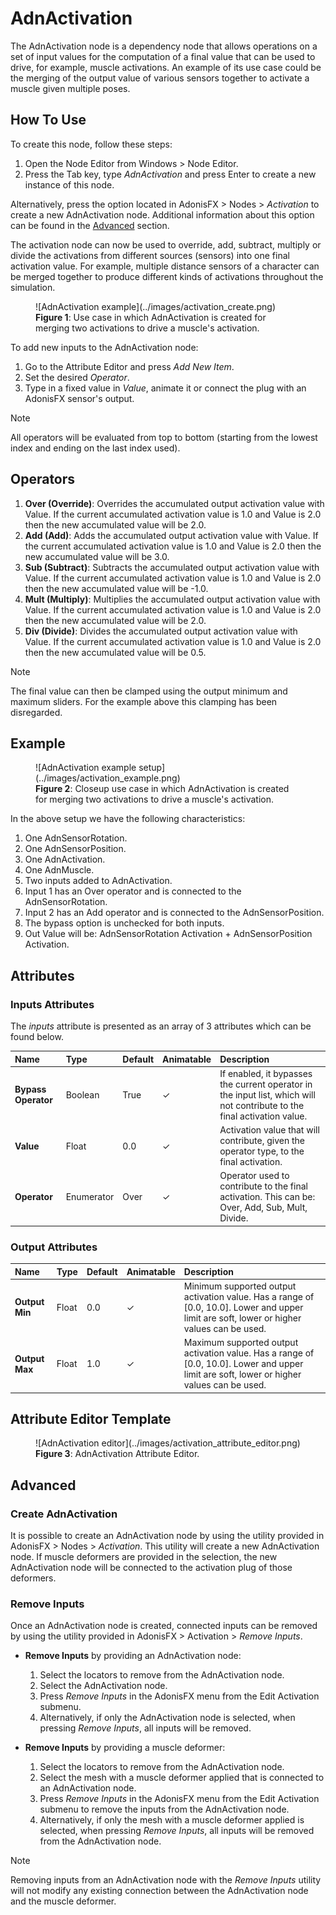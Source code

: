 # AdnActivation

The AdnActivation node is a dependency node that allows operations on a set of input values for the computation of a final value that can be used to drive, for example, muscle activations. An example of its use case could be the merging of the output value of various sensors together to activate a muscle given multiple poses.

## How To Use

To create this node, follow these steps:

1. Open the Node Editor from Windows > Node Editor.
2. Press the Tab key, type *AdnActivation* and press Enter to create a new instance of this node.

Alternatively, press the option located in AdonisFX > Nodes > *Activation* to create a new AdnActivation node. Additional information about this option can be found in the [Advanced](activation#advanced) section.

The activation node can now be used to override, add, subtract, multiply or divide the activations from different sources (sensors) into one final activation value.
For example, multiple distance sensors of a character can be merged together to produce different kinds of activations throughout the simulation.

<figure markdown>
  ![AdnActivation example](../images/activation_create.png)
  <figcaption><b>Figure 1</b>: Use case in which AdnActivation is created for merging two activations to drive a muscle's activation.</figcaption>
</figure>

To add new inputs to the AdnActivation node:

1. Go to the Attribute Editor and press *Add New Item*.
2. Set the desired *Operator*.
3. Type in a fixed value in *Value*, animate it or connect the plug with an AdonisFX sensor's output.

> [!NOTE]
> All operators will be evaluated from top to bottom (starting from the lowest index and ending on the last index used).

## Operators

1. **Over (Override)**: Overrides the accumulated output activation value with Value. If the current accumulated activation value is 1.0 and Value is 2.0 then the new accumulated value will be 2.0.
2. **Add (Add)**: Adds the accumulated output activation value with Value. If the current accumulated activation value is 1.0 and Value is 2.0 then the new accumulated value will be 3.0.
3. **Sub (Subtract)**: Subtracts the accumulated output activation value with Value. If the current accumulated activation value is 1.0 and Value is 2.0 then the new accumulated value will be -1.0.
4. **Mult (Multiply)**: Multiplies the accumulated output activation value with Value. If the current accumulated activation value is 1.0 and Value is 2.0 then the new accumulated value will be 2.0.
5. **Div (Divide)**: Divides the accumulated output activation value with Value. If the current accumulated activation value is 1.0 and Value is 2.0 then the new accumulated value will be 0.5.

> [!NOTE]
> The final value can then be clamped using the output minimum and maximum sliders. For the example above this clamping has been disregarded.

## Example

<figure markdown>
  ![AdnActivation example setup](../images/activation_example.png)
  <figcaption><b>Figure 2</b>: Closeup use case in which AdnActivation is created for merging two activations to drive a muscle's activation.</figcaption>
</figure>

In the above setup we have the following characteristics:

1. One AdnSensorRotation.
2. One AdnSensorPosition.
3. One AdnActivation.
4. One AdnMuscle.
5. Two inputs added to AdnActivation.
6. Input 1 has an Over operator and is connected to the AdnSensorRotation.
7. Input 2 has an Add operator and is connected to the AdnSensorPosition.
8. The bypass option is unchecked for both inputs.
9. Out Value will be: AdnSensorRotation Activation + AdnSensorPosition Activation.

## Attributes

### Inputs Attributes
The *inputs* attribute is presented as an array of 3 attributes which can be found below.

| Name | Type | Default | Animatable | Description |
| :--- | :--- | :------ | :--------- | :---------- |
| **Bypass Operator** | Boolean     | True  | ✓ | If enabled, it bypasses the current operator in the input list, which will not contribute to the final activation value. |
| **Value**           | Float       | 0.0   | ✓ | Activation value that will contribute, given the operator type, to the final activation. |
| **Operator**        | Enumerator  | Over  | ✓ | Operator used to contribute to the final activation. This can be: Over, Add, Sub, Mult, Divide. |

### Output Attributes
| Name | Type | Default | Animatable | Description |
| :--- | :--- | :------ | :--------- | :---------- |
| **Output Min** | Float | 0.0 | ✓ | Minimum supported output activation value. Has a range of \[0.0, 10.0\]. Lower and upper limit are soft, lower or higher values can be used. |
| **Output Max** | Float | 1.0 | ✓ | Maximum supported output activation value. Has a range of \[0.0, 10.0\]. Lower and upper limit are soft, lower or higher values can be used. |

## Attribute Editor Template

<figure markdown>
  ![AdnActivation editor](../images/activation_attribute_editor.png)
  <figcaption><b>Figure 3</b>: AdnActivation Attribute Editor.</figcaption>
</figure>

## Advanced

### Create AdnActivation

It is possible to create an AdnActivation node by using the utility provided in AdonisFX > Nodes > *Activation*. This utility will create a new AdnActivation node. If muscle deformers are provided in the selection, the new AdnActivation node will be connected to the activation plug of those deformers.

### Remove Inputs

Once an AdnActivation node is created, connected inputs can be removed by using the utility provided in AdonisFX > Activation > *Remove Inputs*.

- **Remove Inputs** by providing an AdnActivation node:
    1. Select the locators to remove from the AdnActivation node.
    2. Select the AdnActivation node.
    3. Press *Remove Inputs* in the AdonisFX menu from the Edit Activation submenu.
    4. Alternatively, if only the AdnActivation node is selected, when pressing *Remove Inputs*, all inputs will be removed.

- **Remove Inputs** by providing a muscle deformer:
    1. Select the locators to remove from the AdnActivation node.
    2. Select the mesh with a muscle deformer applied that is connected to an AdnActivation node.
    3. Press *Remove Inputs* in the AdonisFX menu from the Edit Activation submenu to remove the inputs from the AdnActivation node.
    4. Alternatively, if only the mesh with a muscle deformer applied is selected, when pressing *Remove Inputs*, all inputs will be removed from the AdnActivation node.

> [!NOTE]
> Removing inputs from an AdnActivation node with the *Remove Inputs* utility will not modify any existing connection between the AdnActivation node and the muscle deformer.
